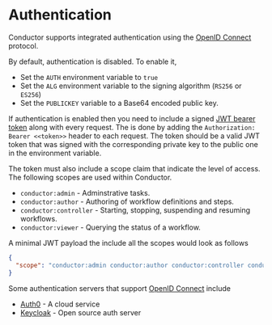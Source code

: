 # Authentication

Conductor supports integrated authentication using the [OpenID Connect](https://openid.net/connect/) protocol.

By default, authentication is disabled.  To enable it, 
* Set the `AUTH` environment variable to `true` 
* Set the `ALG` environment variable to the signing algorithm (`RS256` or `ES256`)
* Set the `PUBLICKEY` variable to a Base64 encoded public key.

If authentication is enabled then you need to include a signed [JWT bearer token](https://jwt.io/) along with every request.  The is done by adding the `Authorization: Bearer <<token>>` header to each request.
The token should be a valid JWT token that was signed with the corresponding private key to the public one in the environment variable.

The token must also include a scope claim that indicate the level of access.  The following scopes are used within Conductor.

* `conductor:admin` - Adminstrative tasks.
* `conductor:author` - Authoring of workflow definitions and steps.
* `conductor:controller` - Starting, stopping, suspending and resuming workflows.
* `conductor:viewer` - Querying the status of a workflow.

A minimal JWT payload the include all the scopes would look as follows

```json
{
  "scope": "conductor:admin conductor:author conductor:controller conductor:viewer"
}
```

Some authentication servers that support [OpenID Connect](https://openid.net/connect/) include

* [Auth0](https://auth0.com/) - A cloud service
* [Keycloak](https://github.com/keycloak/keycloak/) - Open source auth server

